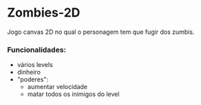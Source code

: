 # Zombies-2D
Jogo canvas 2D no qual o personagem tem que fugir dos zumbis.

### Funcionalidades:
 - vários levels
 - dinheiro
 - "poderes":
   - aumentar velocidade
   - matar todos os inimigos do level

